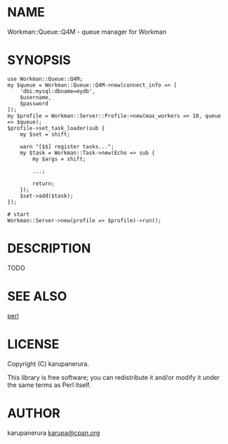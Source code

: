 # NAME

Workman::Queue::Q4M - queue manager for Workman

# SYNOPSIS

    use Workman::Queue::Q4M;
    my $queue = Workman::Queue::Q4M->new(connect_info => [
        'dbi:mysql:dbname=mydb',
        $username,
        $password
    ]);
    my $profile = Workman::Server::Profile->new(max_workers => 10, queue => $queue);
    $profile->set_task_loader(sub {
        my $set = shift;

        warn "[$$] register tasks...";
        my $task = Workman::Task->new(Echo => sub {
            my $args = shift;

            ...;

            return;
        });
        $set->add($task);
    });

    # start
    Workman::Server->new(profile => $profile)->run();

# DESCRIPTION

TODO

# SEE ALSO

[perl](https://metacpan.org/pod/perl)

# LICENSE

Copyright (C) karupanerura.

This library is free software; you can redistribute it and/or modify
it under the same terms as Perl itself.

# AUTHOR

karupanerura <karupa@cpan.org>
